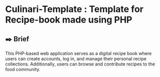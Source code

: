 # Culinari-Template : Template for Recipe-book made using PHP


## ✒️ Brief
This PHP-based web application serves as a digital recipe book where users can create accounts, log in, and manage their personal recipe collections. Additionally, users can browse and contribute recipes to the food community.

